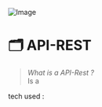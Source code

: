 
![Image](https://github.com/user-attachments/assets/950c1e10-ee57-4b76-868c-fda4c9b9bb36)

# 🗂️ **API-REST**  
   >  _What is a API-Rest ?_ <br>
      Is a

tech used : 

